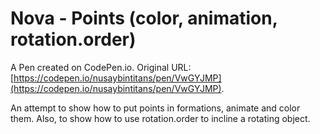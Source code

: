 # Nova - Points (color, animation, rotation.order)

A Pen created on CodePen.io. Original URL: [https://codepen.io/nusaybintitans/pen/VwGYJMP](https://codepen.io/nusaybintitans/pen/VwGYJMP).

An attempt to show how to put points in formations, animate and color them. Also, to show how to use rotation.order to incline a rotating object.